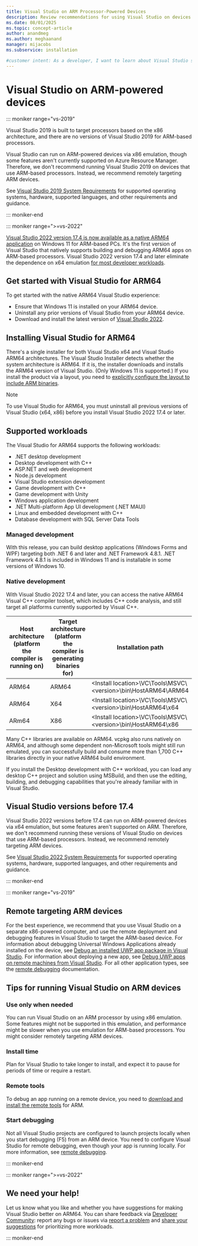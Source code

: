 ```yaml
---
title: Visual Studio on ARM Processor-Powered Devices
description: Review recommendations for using Visual Studio on devices with ARM-based processors, including supported workloads and remote targeting.
ms.date: 08/01/2025
ms.topic: concept-article
author: anandmeg
ms.author: meghaanand
manager: mijacobs
ms.subservice: installation

#customer intent: As a developer, I want to learn about Visual Studio support for ARM so that I can determine the best path for getting started with building and debugging ARM64 apps by using Visual Studio.  
---
```

# Visual Studio on ARM-powered devices

::: moniker range="vs-2019"

Visual Studio 2019 is built to target processors based on the x86 architecture, and there are no versions of Visual Studio 2019 for ARM-based processors.

Visual Studio can run on ARM-powered devices via x86 emulation, though some features aren't currently supported on Azure Resource Manager. Therefore, we don't recommend running Visual Studio 2019 on devices that use ARM-based processors. Instead, we recommend remotely targeting ARM devices.

See [Visual Studio 2019 System Requirements](/visualstudio/releases/2019/system-requirements) for supported operating systems, hardware, supported languages, and other requirements and guidance.

::: moniker-end

::: moniker range=">=vs-2022"

[Visual Studio 2022 version 17.4 is now available as a native ARM64 application](https://aka.ms/vs/arm64) on Windows 11 for ARM-based PCs. It's the first version of Visual Studio that natively supports building and debugging ARM64 apps on ARM-based processors. Visual Studio 2022 version 17.4 and later eliminate the dependence on x64 emulation [for most developer workloads](#supported-workloads).

## Get started with Visual Studio for ARM64

To get started with the native ARM64 Visual Studio experience:

- Ensure that Windows 11 is installed on your ARM64 device.
- Uninstall any prior versions of Visual Studio from your ARM64 device.
- Download and install the latest version of [Visual Studio 2022](https://visualstudio.microsoft.com/vs/).

## Installing Visual Studio for ARM64

There's a single installer for both Visual Studio x64 and Visual Studio ARM64 architectures. The Visual Studio Installer detects whether the system architecture is ARM64. If it is, the installer downloads and installs the ARM64 version of Visual Studio. (Only Windows 11 is supported.) If you install the product via a layout, you need to [explicitly configure the layout to include ARM binaries](./use-command-line-parameters-to-install-visual-studio.md#layout-command-and-command-line-parameters).

> [!NOTE]
> To use Visual Studio for ARM64, you must uninstall all previous versions of Visual Studio (x64, x86) before you install Visual Studio 2022 17.4 or later.

## Supported workloads

The Visual Studio for ARM64 supports the following workloads:

- .NET desktop development
- Desktop development with C++
- ASP.NET and web development
- Node.js development
- Visual Studio extension development
- Game development with C++
- Game development with Unity
- Windows application development
- .NET Multi-platform App UI development (.NET MAUI)
- Linux and embedded development with C++
- Database development with SQL Server Data Tools

### Managed development

With this release, you can build desktop applications (Windows Forms and WPF) targeting both .NET 6 and later and .NET Framework 4.8.1. 
.NET Framework 4.8.1 is included in Windows 11 and is installable in some versions of Windows 10. 

### Native development

With Visual Studio 2022 17.4 and later, you can access the native ARM64 Visual C++ compiler toolset, which includes C++ code analysis, and still target all platforms currently supported by Visual C++.

| **Host architecture (platform the compiler is running on)** | **Target architecture (platform the compiler is generating binaries for)** | **Installation path** |
| ----------- | ------ | --------------- |
| ARM64 | ARM64 | \<Install location\>\VC\Tools\MSVC\\<version\>\bin\HostARM64\ARM64 |
| ARM64 | X64 | \<Install location\>\VC\Tools\MSVC\\<version\>\bin\HostARM64\x64 |
| ARm64 | X86 | \<Install location\>\VC\Tools\MSVC\\<version\>\bin\HostARM64\x86 |

Many C++ libraries are available on ARM64. vcpkg also runs natively on ARM64, and although some dependent non-Microsoft tools might still run emulated, you can successfully build and consume more than 1,700 C++ libraries directly in your native ARM64 build environment.

If you install the Desktop development with C++ workload, you can load any desktop C++ project and solution using MSBuild, and then use the editing, building, and debugging capabilities that you're already familiar with in Visual Studio.

## Visual Studio versions before 17.4

Visual Studio 2022 versions before 17.4 can run on ARM-powered devices via x64 emulation, but some features aren't supported on ARM. Therefore, we don't recommend running these versions of Visual Studio on devices that use ARM-based processors. Instead, we recommend remotely targeting ARM devices.

See [Visual Studio 2022 System Requirements](/visualstudio/releases/2022/system-requirements) for supported operating systems, hardware, supported languages, and other requirements and guidance.

::: moniker-end

::: moniker range="vs-2019"

## Remote targeting ARM devices

For the best experience, we recommend that you use Visual Studio on a separate x86-powered computer, and use the remote deployment and debugging features in Visual Studio to target the ARM-based device. For information about debugging Universal Windows Applications already installed on the device, see [Debug an installed UWP app package in Visual Studio](../debugger/debug-installed-app-package.md). For information about deploying a new app, see [Debug UWP apps on remote machines from Visual Studio](../debugger/run-windows-store-apps-on-a-remote-machine.md). For all other application types, see the [remote debugging](../debugger/remote-debugging.md) documentation.

## Tips for running Visual Studio on ARM devices

### Use only when needed

You can run Visual Studio on an ARM processor by using x86 emulation. Some features might not be supported in this emulation, and performance might be slower when you use emulation for ARM-based processors. You might consider remotely targeting ARM devices.

### Install time

Plan for Visual Studio to take longer to install, and expect it to pause for periods of time or require a restart.
 
### Remote tools

To debug an app running on a remote device, you need to [download and install the remote tools](../debugger/remote-debugging.md#download-and-install-the-remote-tools) for ARM.

### Start debugging

Not all Visual Studio projects are configured to launch projects locally when you start debugging (F5) from an ARM device. You need to configure Visual Studio for remote debugging, even though your app is running locally. For more information, see [remote debugging](../debugger/remote-debugging.md).

::: moniker-end

::: moniker range=">=vs-2022"

## We need your help!

Let us know what you like and whether you have suggestions for making Visual Studio better on ARM64. You can share feedback via [Developer Community](https://developercommunity.visualstudio.com/home): report any bugs or issues via [report a problem](../ide/how-to-report-a-problem-with-visual-studio.md) and [share your suggestions](https://developercommunity.visualstudio.com/report?space=8&entry=suggestion) for prioritizing more workloads.

::: moniker-end
